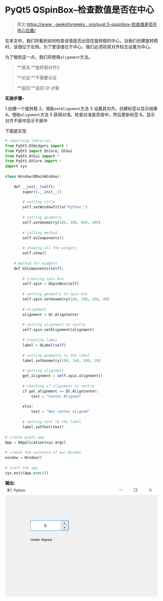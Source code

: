 # PyQt5 QSpinBox–检查数值是否在中心

> 原文:[https://www . geeksforgeeks . org/pyqt 5-qspinbox-检查值是否在中心位置/](https://www.geeksforgeeks.org/pyqt5-qspinbox-checking-if-value-is-at-center/)

在本文中，我们将看到如何检查该值是否出现在旋转框的中心，当我们创建旋转框时，该值位于左侧。为了使该值位于中心，我们必须将其对齐标志设置为中心。

为了做到这一点，我们将使用`alignment`方法。

> **语法:**旋转框对齐()
> 
> **论证:**不需要论证
> 
> **返回:**返回 Qt 对象

**实施步骤–**

1.创建一个旋转框
2。借助`setAlignment`方法
3 设置其对齐。创建标签以显示结果
4。借助`alignment`方法
5 获得对准。检查对准是否居中，然后更新标签
6。显示对齐不居中显示不居中

下面是实现

```py
# importing libraries
from PyQt5.QtWidgets import * 
from PyQt5 import QtCore, QtGui
from PyQt5.QtGui import * 
from PyQt5.QtCore import * 
import sys

class Window(QMainWindow):

    def __init__(self):
        super().__init__()

        # setting title
        self.setWindowTitle("Python ")

        # setting geometry
        self.setGeometry(100, 100, 600, 400)

        # calling method
        self.UiComponents()

        # showing all the widgets
        self.show()

    # method for widgets
    def UiComponents(self):

        # creating spin box
        self.spin = QSpinBox(self)

        # setting geometry to spin box
        self.spin.setGeometry(100, 100, 150, 40)

        # alignment
        alignment = Qt.AlignCenter

        # setting alignment to centre
        self.spin.setAlignment(alignment)

        # creating label
        label = QLabel(self)

        # setting geometry to the label
        label.setGeometry(100, 160, 200, 30)

        # getting alignment
        get_alignment = self.spin.alignment()

        # checking if alignment is centre
        if get_alignment == Qt.AlignCenter:
            text = "Center Aligned"

        else:
            text = "Not center aligned"

        # setting text to the label
        label.setText(text)

# create pyqt5 app
App = QApplication(sys.argv)

# create the instance of our Window
window = Window()

# start the app
sys.exit(App.exec())
```

**输出:**
![](img/9a1333034145b9d1a1cce2912fa89917.png)